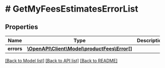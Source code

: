 # # GetMyFeesEstimatesErrorList

## Properties

Name | Type | Description | Notes
------------ | ------------- | ------------- | -------------
**errors** | [**\OpenAPI\Client\Model\productFees\Error[]**](Error.md) |  |

[[Back to Model list]](../../README.md#models) [[Back to API list]](../../README.md#endpoints) [[Back to README]](../../README.md)
